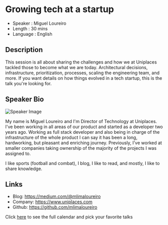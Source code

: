 Growing tech at a startup
========================

* Speaker   : Miguel Loureiro
* Length    : 30 mins
* Language  : English

Description
-----------

This session is all about sharing the challenges and how we at Uniplaces tackled those to become what we are today. Architectural decisions, infrastructure, prioritization, processes, scaling the engineering team, and more. If you want details on how things evolved in a tech startup, this is the talk you're looking for.

Speaker Bio
-----------

![Speaker Image](https://avatars1.githubusercontent.com/u/2033673?v=3&s=400)

My name is Miguel Loureiro and I'm Director of Technology at Uniplaces. I've been working in all areas of our product and started as a developer two years ago. Working as full stack developer and also being in charge of the infrastructure of the whole product I can say it has been a long, hardworking, but pleasant and enriching journey. Previously, I've worked at smaller companies taking ownership of the majority of the projects I was assigned to.

I like sports (football and combat), I blog, I like to read, and mostly, I like to share knowledge.

Links
-----

* Blog: https://medium.com/@mlimaloureiro
* Company: https://www.uniplaces.com
* Github: https://github.com/mlimaloureiro

Click [here][1] to see the full calendar and pick your favorite talks

[1]: https://pixels.camp/schedule/
